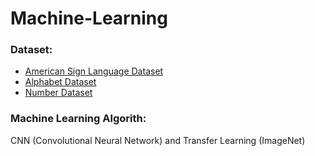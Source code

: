 # Machine-Learning

### Dataset:
- [American Sign Language Dataset](https://www.kaggle.com/datasets/ayuraj/american-sign-language-dataset)
- [Alphabet Dataset](https://www.kaggle.com/datasets/grassknoted/asl-alphabet)
- [Number Dataset](https://www.kaggle.com/datasets/javaidahmadwani/sign-language-digits-dataset)

### Machine Learning Algorith:
CNN (Convolutional Neural Network) and Transfer Learning (ImageNet)